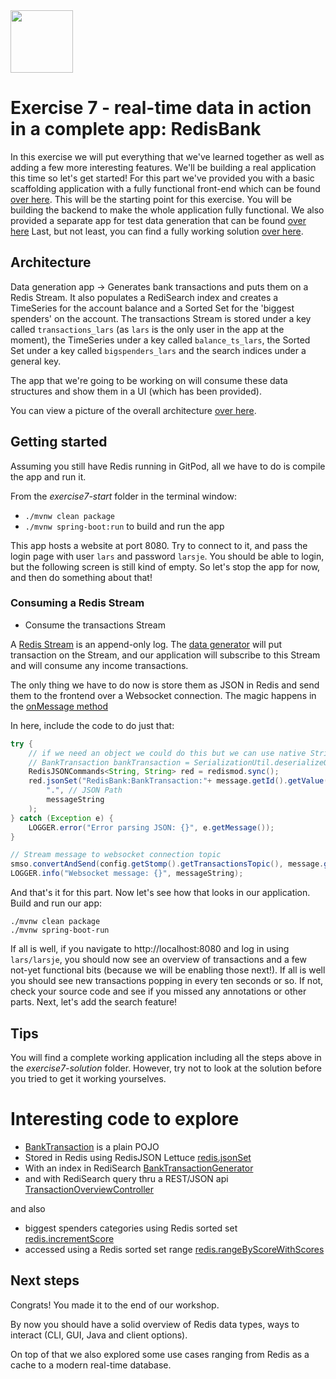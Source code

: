 <img src="../img/redis-logo-full-color-rgb.png" height=100/>

# Exercise 7 - real-time data in action in a complete app: RedisBank

In this exercise we will put everything that we've learned together as well as adding a few more interesting features. We'll be building a real application this time so let's get started! For this part we've provided you with a basic scaffolding application with a fully functional front-end which can be found [over here](exercise7-start/). This will be the starting point for this exercise. You will be building the backend to make the whole application fully functional. We also provided a separate app for test data generation that can be found [over here](exercise7-datageneration) Last, but not least, you can find a fully working solution [over here](exercise7-solution).

## Architecture
Data generation app -> Generates bank transactions and puts them on a Redis Stream. It also populates a RediSearch index and creates a TimeSeries for the account balance and a Sorted Set for the 'biggest spenders' on the account. The transactions Stream is stored under a key called `transactions_lars` (as `lars` is the only user in the app at the moment), the TimeSeries under a key called `balance_ts_lars`, the Sorted Set under a key called `bigspenders_lars` and the search indices under a general key. 

The app that we're going to be working on will consume these data structures and show them in a UI (which has been provided).

You can view a picture of the overall architecture [over here](../img/architecture.png).

## Getting started

Assuming you still have Redis running in GitPod, all we have to do is compile the app and run it.

From the *exercise7-start* folder in the terminal window:

- `./mvnw clean package` 
- `./mvnw spring-boot:run` to build and run the app

This app hosts a website at port 8080. Try to connect to it, and pass the login page with user `lars` and password `larsje`. You should be able to login, but the following screen is still kind of empty. So let's stop the app for now, and then do something about that!

### Consuming a Redis Stream
* Consume the transactions Stream

A [Redis Stream](https://redis.io/topics/streams-intro) is an append-only log. The [data generator](https://github.com/ruurdk/redisbank/blob/basicstart/src/main/java/com/redislabs/demos/redisbank/transactions/BankTransactionGenerator.java#117) will put transaction on the Stream, and our application will subscribe to this Stream and will consume any income transactions.

The only thing we have to do now is store them as JSON in Redis and send them to the frontend over a Websocket connection. The magic happens in the [onMessage method](https://github.com/ruurdk/redisbank/blob/basicstart/src/main/java/com/redislabs/demos/redisbank/transactions/BankTransactionForwarder.java#L57)

In here, include the code to do just that:
```java
try {
    // if we need an object we could do this but we can use native String/JSON as well
    // BankTransaction bankTransaction = SerializationUtil.deserializeObject(messageString, BankTransaction.class);
    RedisJSONCommands<String, String> red = redismod.sync();
    red.jsonSet("RedisBank:BankTransaction:"+ message.getId().getValue(),
        ".", // JSON Path
        messageString
    );
} catch (Exception e) {
    LOGGER.error("Error parsing JSON: {}", e.getMessage());
}

// Stream message to websocket connection topic
smso.convertAndSend(config.getStomp().getTransactionsTopic(), message.getValue());
LOGGER.info("Websocket message: {}", messageString);
```

And that's it for this part. Now let's see how that looks in our application. Build and run our app:

```
./mvnw clean package
./mvnw spring-boot-run
```

If all is well, if you navigate to http://localhost:8080 and log in using `lars/larsje`, you should now see an overview of transactions and a few not-yet functional bits (because we will be enabling those next!). If all is well you should see new transactions popping in every ten seconds or so. If not, check your source code and see if you missed any annotations or other parts. Next, let's add the search feature! 



## Tips

You will find a complete working application including all the steps above in the *exercise7-solution* folder. However, try not to look at the solution before you tried to get it working yourselves.

# Interesting code to explore

- [BankTransaction](https://github.com/ruurdk/redisbank/blob/basic/src/main/java/com/redislabs/demos/redisbank/transactions/BankTransaction.java) is a plain POJO
- Stored in Redis using RedisJSON Lettuce [redis.jsonSet](https://github.com/ruurdk/redisbank/blob/442905b1c47bf045a12f288d4af932740e5a0b51/src/main/java/com/redislabs/demos/redisbank/transactions/BankTransactionForwarder.java#L65)  
- With an index in RediSearch [BankTransactionGenerator](https://github.com/ruurdk/redisbank/blob/442905b1c47bf045a12f288d4af932740e5a0b51/src/main/java/com/redislabs/demos/redisbank/transactions/BankTransactionGenerator.java#L87)
- and with RediSearch query thru a REST/JSON api [TransactionOverviewController](https://github.com/ruurdk/redisbank/blob/442905b1c47bf045a12f288d4af932740e5a0b51/src/main/java/com/redislabs/demos/redisbank/transactions/TransactionOverviewController.java#L99)

and also
- biggest spenders categories using Redis sorted set [redis.incrementScore](https://github.com/ruurdk/redisbank/blob/442905b1c47bf045a12f288d4af932740e5a0b51/src/main/java/com/redislabs/demos/redisbank/transactions/BankTransactionGenerator.java#L162)
- accessed using a Redis sorted set range [redis.rangeByScoreWithScores](https://github.com/ruurdk/redisbank/blob/442905b1c47bf045a12f288d4af932740e5a0b51/src/main/java/com/redislabs/demos/redisbank/transactions/TransactionOverviewController.java#L81)

## Next steps

Congrats! You made it to the end of our workshop.

By now you should have a solid overview of Redis data types, ways to interact (CLI, GUI, Java and client options). 

On top of that we also explored some use cases ranging from Redis as a cache to a modern real-time database.